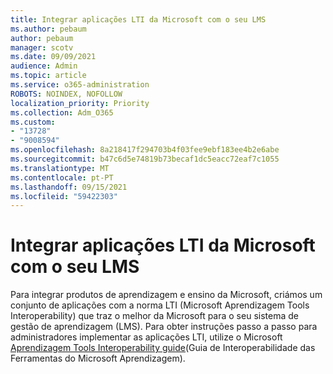 ```yaml
---
title: Integrar aplicações LTI da Microsoft com o seu LMS
ms.author: pebaum
author: pebaum
manager: scotv
ms.date: 09/09/2021
audience: Admin
ms.topic: article
ms.service: o365-administration
ROBOTS: NOINDEX, NOFOLLOW
localization_priority: Priority
ms.collection: Adm_O365
ms.custom:
- "13728"
- "9008594"
ms.openlocfilehash: 8a218417f294703b4f03fee9ebf183ee4b2e6abe
ms.sourcegitcommit: b47c6d5e74819b73becaf1dc5eacc72eaf7c1055
ms.translationtype: MT
ms.contentlocale: pt-PT
ms.lasthandoff: 09/15/2021
ms.locfileid: "59422303"
---
```

# <a name="integrate-microsoft-lti-apps-with-your-lms"></a>Integrar aplicações LTI da Microsoft com o seu LMS

Para integrar produtos de aprendizagem e ensino da Microsoft, criámos um conjunto de aplicações com a norma LTI (Microsoft Aprendizagem Tools Interoperability) que traz o melhor da Microsoft para o seu sistema de gestão de aprendizagem (LMS). Para obter instruções passo a passo para administradores implementar as aplicações LTI, utilize o Microsoft [Aprendizagem Tools Interoperability guide](https://admin.microsoft.com/AdminPortal/Home?#/modernonboarding/lmsintegrationguide)(Guia de Interoperabilidade das Ferramentas do Microsoft Aprendizagem).